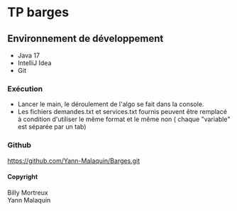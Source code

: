 # TP barges

## Environnement de développement

- Java 17
- IntelliJ Idea
- Git

### Exécution

- Lancer le main, le déroulement de l'algo se fait dans la console.
- Les fichiers demandes.txt et services.txt fournis peuvent être remplacé à condition d'utiliser le même format et le même non
( chaque "variable" est séparée par un tab)


### Github
https://github.com/Yann-Malaquin/Barges.git

#### Copyright
Billy Mortreux</br>
Yann Malaquin 
